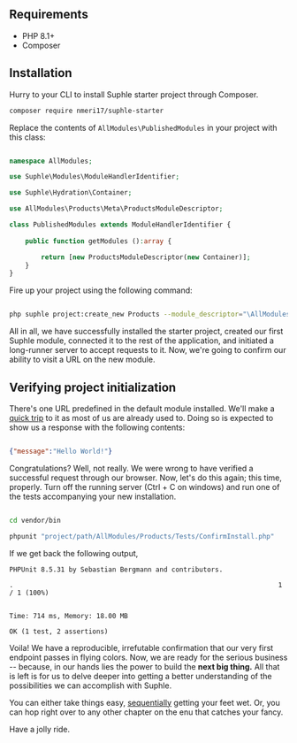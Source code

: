## Requirements
- PHP 8.1+
- Composer

## Installation

Hurry to your CLI to install Suphle starter project through Composer.

```bash
composer require nmeri17/suphle-starter
```

Replace the contents of `AllModules\PublishedModules` in your project with this class:

```php

namespace AllModules;

use Suphle\Modules\ModuleHandlerIdentifier;

use Suphle\Hydration\Container;

use AllModules\Products\Meta\ProductsModuleDescriptor;

class PublishedModules extends ModuleHandlerIdentifier {
	
	public function getModules ():array {

		return [new ProductsModuleDescriptor(new Container)];
	}
}
```

Fire up your project using the following command:

```bash

php suphle project:create_new Products --module_descriptor="\AllModules\Products\Meta\ProductsModuleDescriptor"
```

All in all, we have successfully installed the starter project, created our first Suphle module, connected it to the rest of the application, and initiated a long-runner server to accept requests to it. Now, we're going to confirm our ability to visit a URL on the new module.

## Verifying project initialization

There's one URL predefined in the default module installed. We'll make a [quick trip](http://localhost:8080/products/hello) to it as most of us are already used to. Doing so is expected to show us a response with the following contents:

```json

{"message":"Hello World!"}
```

Congratulations? Well, not really. We were wrong to have verified a successful request through our browser. Now, let's do this again; this time, properly. Turn off the running server (Ctrl + C on windows) and run one of the tests accompanying your new installation.

```bash

cd vendor/bin

phpunit "project/path/AllModules/Products/Tests/ConfirmInstall.php"
```

If we get back the following output,

```
PHPUnit 8.5.31 by Sebastian Bergmann and contributors.

.                                                                   1 / 1 (100%)


Time: 714 ms, Memory: 18.00 MB

OK (1 test, 2 assertions)

```

Voila! We have a reproducible, irrefutable confirmation that our very first endpoint passes in flying colors. Now, we are ready for the serious business -- because, in our hands lies the power to build the **next big thing.** All that is left is for us to delve deeper into getting a better understanding of the possibilities we can accomplish with Suphle.

You can either take things easy, [sequentially](/docs/v1/modules) getting your feet wet. Or, you can hop right over to any other chapter on the enu that catches your fancy.

Have a jolly ride.
